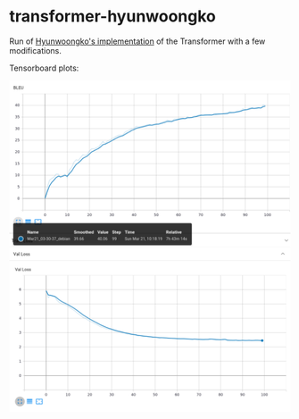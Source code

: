 # transformer-hyunwoongko
Run of [Hyunwoongko's implementation](https://github.com/hyunwoongko/transformer) of the Transformer with a few modifications.

Tensorboard plots:

![BLEU](results/bleu.png)
![Validation loss](results/val_loss.png)